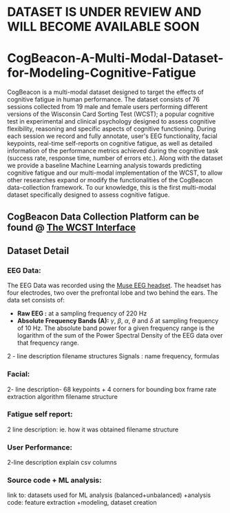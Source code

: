 # DATASET IS UNDER REVIEW AND WILL BECOME AVAILABLE SOON

# CogBeacon-A-Multi-Modal-Dataset-for-Modeling-Cognitive-Fatigue
CogBeacon is a multi-modal dataset designed to target the effects of cognitive fatigue in human performance. The dataset consists of 76 sessions collected from 19 male and female users performing different versions of the Wisconsin Card Sorting Test (WCST); a popular cognitive test in experimental and clinical psychology designed to assess cognitive flexibility, reasoning and specific aspects of cognitive functioning. During each session we record and fully annotate, user's EEG functionality, facial keypoints, real-time self-reports on cognitive fatigue, as well as detailed information of the performance metrics achieved during the cognitive task (success rate, response time, number of errors etc.). Along with the dataset we provide a baseline Machine Learning analysis towards predicting cognitive fatigue and our multi-modal implementation of the WCST, to allow other researches expand or modify the functionalities of the CogBeacon data-collection framework. To our knowledge, this is the first multi-modal dataset specifically designed to assess cognitive fatigue.



## CogBeacon Data Collection Platform can be found @ [The WCST Interface](https://github.com/MikeMpapa/CogBeacon-WCST_interface/)

## Dataset Detail

### EEG Data:
The EEG Data was recorded using the [Muse EEG headset](https://choosemuse.com/). The headset has four electrodes, two over the prefrontal lobe and two behind the ears. The data set consists of:
* **Raw EEG :** at a sampling frequency of 220 Hz
* **Absolute Frequency Bands (A):** $\gamma$, $\beta$, $\alpha$, $\theta$ and $\delta$ at sampling frequency of 10 Hz. The absolute band power for a given frequency range is the logarithm of the sum of the Power Spectral Density of the EEG data over that frequency range.


2 - line description
filename structures
Signals : name frequency, formulas

### Facial:
2- line description- 68 keypoints + 4 corners for bounding box
frame rate
extraction algorithm 
filename structure

### Fatigue self report:
2 line description: ie. how it was obtained
filename structure

### User Performance:
2-line description
explain csv columns

### Source code + ML analysis:
link to: datasets used for ML analysis (balanced+unbalanced)
+analysis code: feature extraction +modeling, dataset creation
